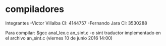 # compiladores
Integrantes
-Victor Villalba CI: 4144757
-Fernando Jara   CI: 3530288

Para compilar: $gcc anal_lex.c an_sint.c -o sint
traductor implementado en el archivo an_sint.c (viernes 10 de junio 2016 14:00)
